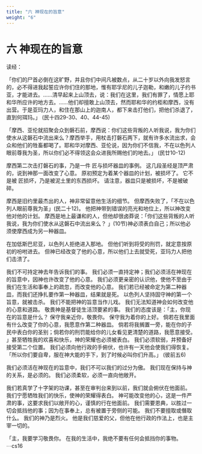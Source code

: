 ```yaml
---
title: "六 神现在的旨意"
weight: "6"
---
```


# 六 神现在的旨意


读经：

「你们的尸首必倒在这旷野，并且你们中间凡被数点，从二十岁以外向我发怒言的，必不得进我起誓应许你们住的那地，惟有耶孚尼的儿子迦勒，和嫩的儿子约书亚，才能进去。……清早起来上山顶去，说：我们在这里，我们有罪了，情愿上耶和华所应许的地方去。……他们却擅敢上山顶去，然而耶和华的约柜和摩西，没有出营。于是亚玛力人，和住在那山上的迦南人，都下来击打他们，把他们杀退了，直到何珥玛。」
(民十四29-30、40、44-45)

「摩西、亚伦就招聚会众到磐石前，摩西说：你们这些背叛的人听我说，我为你们使水从这磐石中流出来么？摩西举手，用杖击打磐石两下，就有许多水流出求，会众和他们的牲畜都喝了。耶和华对摩西、亚伦说，因为你们不信我，不在以色列人眼前尊我为圣，所以你们必不得领这会众进我所赐他们的地去。」
(民廿10-12)

摩西第二次击打磐石的事，乃是一件 匠与损坏器皿的事例。
这几段圣经是顶严肃的，说到神那一面改变了心意。
原初预定为着某个器皿的计划，被损坏了。
它不是被 匠损坏，乃是被泥土里的东西损坏。
请注意，器皿只是被损坏，不是被破碎。

摩西是旧约里最杰出的人，神非常留意他生活的细节。
但摩西失败了，「不在以色列人眼前尊我为圣」(民二十12)。
他把神带到错误的亮光和地位上，所以神改变他对他的计划。
摩西是地上最谦和的人，但他却很卤莽说：「你们这些背叛的人听我说，我为你们使水从这磐石中流出来么？
」(10节)神必须表白自己；所以他必须使摩西成为另一种器皿。

在加低斯巴尼亚，以色列人拒绝进入那地。
但他们听到将受的刑罚，就定意按原初的吩咐进去。
但神已经改变了他的心意，所以他们上去就受死，亚玛力人把他们击溃了。

我们不可持定神去年告诉我们的事。
我们必须一直持定神；我们必须活在神现在的旨意中，因神也许改变了他的心意。
我们必须更亲密的认识他，使他不至由于我们在生活和事奉上的疏忽，而改变他的心意。
我们若已经被命定为第二种器皿，而我们还挣扎要作第一种器皿，结果就是死。
以色列人坚持固守神的第一个旨意，就被击杀。
我们不能把神的旨意当作儿戏。
我们无法知道神会如何改变他的心意和道路。
敬畏神是基督徒生活顶要紧的事。
我们的态度该是：「主，你现在的旨意是什么？
保守我亲近你，敬畏你。
保守我为着你的上好。
倘若在我里面有什么改变了你的心意，我愿意作第二种器皿。
倘若将我搁置一旁，能在你的子民中表白你的圣别；倘若你的刑罚能给你的儿女看见更清楚的道路，我愿意接受。
」甚至牺牲我的欢喜和快乐，神的荣耀也必须被表白。
我们必须软弱，并预备好接受第二个位置。
我们必须向他行政的手俯伏，也许有一天他会使我们得恢复。
「所以你们要自卑，服在神大能的手下，到了时候必叫你们升高。」
(彼前五6)

我们必须活在神现在的旨意中，我们不可以我们的过分为傲。
我们现在保持与神的关系，是必须的。
我们必须柔软，必须一直向他敞开。

我们若真学了十字架的功课，甚至在审判台来到以前，我们就会俯伏在他面前。
我们宁愿牺牲我们的快乐，使神的荣耀得表白。
神可能改变他的心，这是一件严肃的事，这要求我们以敞开的心，谨慎的行在他面前。
我们需要恩典，以胜过一切会抵挡他的事；因为在事奉上，总有被置于旁侧的可能。
我们不要擅取或僭取什么。
我们的神乃是烈火。
他是我们慈爱的父，但他在他行政的作法上，也是主宰一切的。

「主，我要学习敬畏你。
在我的生活中，我绝不要有任何会抵挡你的事物。
┄cs16
